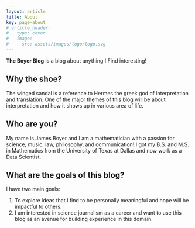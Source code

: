 ```yaml
---
layout: article
title: About
key: page-about
# article_header:
#   type: cover
#   image:
#     src: assets/images/logo/logo.svg
---
```


<!-- ![Winged Sandal](assets/images/logo/logo.svg){: .image .image--lg .cell .cell--auto} -->

**The Boyer Blog** is a blog about anything I Find interesting!

## Why the shoe?

The winged sandal is a reference to Hermes the greek god of interpretation and translation. One of the major themes of this blog will be about interpretation and how it shows up in various area of life.

## Who are you?

My name is James Boyer and I am a mathematician with a passion for science, music, law, philosophy, and communication! I got my B.S. and M.S. in Mathematics from the University of Texas at Dallas and now work as a Data Scientist.

## What are the goals of this blog?

I have two main goals:

1. To explore ideas that I find to be personally meaningful and hope will be impactful to others.
2. I am interested in science journalism as a career and want to use this blog as an avenue for building experience in this domain.
